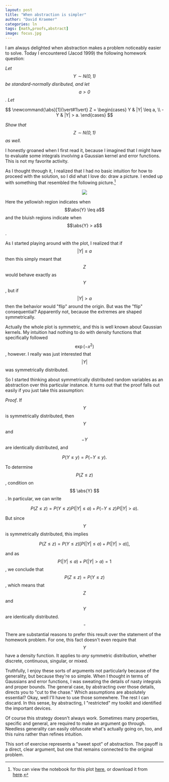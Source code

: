 ```yaml
---
layout: post
title: "When abstraction is simpler"
author: "David Kraemer"
categories: ln
tags: [math,proofs,abstract]
image: focus.jpg
---
```


I am always delighted when abstraction makes a problem noticeably easier to
solve. Today I encountered (Jacod 1999) the following homework question:

*Let $$Y \sim N(0,1)$$ be standard-normally disributed, and let $$a > 0$$. Let*

$$
\newcommand{\abs}[1]{\vert#1\vert}
Z = 
\begin{cases}
  Y & |Y| \leq a, \\
  -Y & |Y| > a.
\end{cases}
$$

*Show that $$Z \sim N(0,1)$$ as well.*

I honestly groaned when I first read it, because I imagined that I might have
to evaluate some integrals involving a Gaussian kernel and error functions. This
is not my favorite activity. 

As I thought through it, I realized that I had no basic intuition for how to
proceed with the solution, so I did what I love do: draw a picture. I ended up
with something that resembled the following picture.[^1]

<center>
<img src="{{ site.github.url }}/assets/figures/gaussian.png">
</center>

Here the yellowish region indicates when $$\abs{Y} \leq a$$ and the bluish regions
indicate when $$\abs{Y} > a$$.

As I started playing around with the plot, I realized that if $$|Y| \leq a$$
then this simply meant that $$Z$$ would behave exactly as $$Y$$, but if $$|Y| >
a$$ then the behavior would "flip" around the origin. But was the "flip"
consequential? Apparently not, because the extremes are shaped symmetrically. 

Actually the whole plot is symmetric, and this is well known about Gaussian
kernels. My intuition had nothing to do with density functions that
specifically followed $$\exp(-x^2)$$, however. I really was just interested that
$$|Y|$$ was symmetrically distributed. 

So I started thinking about symmetrically distributed random variables as an
abstraction over this particular instance. It turns out that the proof falls out
easily if you just take this assumption:

*Proof*. If $$Y$$ is symmetrically distributed, then $$Y$$ and $$-Y$$ are
identically distributed, and

$$
P(Y \leq y) = P(-Y \leq y).
$$

To determine $$P(Z \leq z)$$, condition on $$ \abs{Y} $$. In particular, we can write

$$
P(Z \leq z) = P(Y \leq z) P(|Y| \leq a) + P(-Y \leq z) P(|Y| > a).
$$

But since $$Y$$ is symmetrically distributed, this implies

$$
P(Z \leq z) = P(Y \leq z) [P(|Y| \leq a) + P(|Y| > a)],
$$

and as $$P(|Y| \leq a) + P(|Y| > a) = 1$$, we conclude that $$P(Z \leq z) = P(Y
\leq z)$$, which means that $$Z$$ and $$Y$$ are identically distributed.
$$\square$$

There are substantial reasons to prefer this result over the statement of the
homework problem. For one, this fact doesn't even require that $$Y$$ have a
density function. It applies to *any* symmetric distribution, whether discrete,
continuous, singular, or mixed. 

Truthfully, I enjoy these sorts of arguments not particularly because of the
generality, but because they're so simple. When I thought in terms of
Gaussians and error functions, I was sweating the details of nasty integrals and
proper bounds. The general case, by abstracting over those details, directs you
to "cut to the chase." Which assumptions are absolutely essential? Okay, well
I'll have to use those somewhere. The rest I can discard. In this sense, by
abstracting, I "restricted" my toolkit and identified the important devices.

Of course this strategy doesn't always work. Sometimes many properties, specific
and general, are required to make an argument go through. Needless generality
can easily obfuscate what's actually going on, too, and this ruins rather
than refines intuition. 

This sort of exercise represents a "sweet spot" of abstraction. The payoff is a
direct, clear argument, but one that remains connected to the original problem.

[^1]: You can view the notebook for this plot [here][1], or download it from [here][2]. 

[1]: /files/notebooks/2018-04-04-notebook.html
[2]: /files/notebooks/2018-04-04-notebook.ipynb
